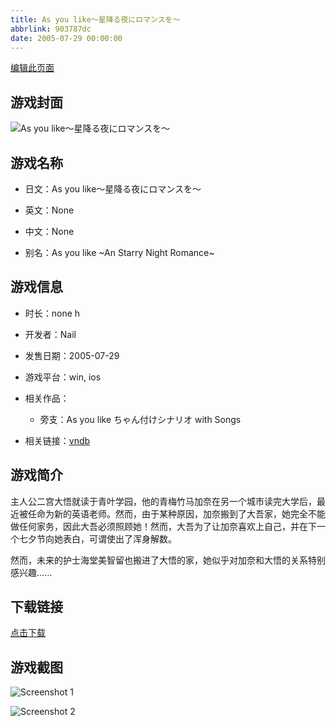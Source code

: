 ```yaml
---
title: As you like～星降る夜にロマンスを～
abbrlink: 903787dc
date: 2005-07-29 00:00:00
---
```

[编辑此页面](https://github.com/ACG-3/ADV3-source/blob/main/source/_posts/As%20you%20like%EF%BD%9E%E6%98%9F%E9%99%8D%E3%82%8B%E5%A4%9C%E3%81%AB%E3%83%AD%E3%83%9E%E3%83%B3%E3%82%B9%E3%82%92%EF%BD%9E.md)

## 游戏封面

![As you like～星降る夜にロマンスを～](https://pan.timero.xyz/d/onedrive/img_lib_001/As%20you%20like%EF%BD%9E%E6%98%9F%E9%99%8D%E3%82%8B%E5%A4%9C%E3%81%AB%E3%83%AD%E3%83%9E%E3%83%B3%E3%82%B9%E3%82%92%EF%BD%9E_cover.avif)


## 游戏名称

- 日文：As you like～星降る夜にロマンスを～
- 英文：None
- 中文：None

- 别名：As you like ~An Starry Night Romance~


## 游戏信息

- 时长：none h
- 开发者：Nail
- 发售日期：2005-07-29
- 游戏平台：win, ios
- 相关作品：
   - 旁支：As you like ちゃん付けシナリオ with Songs

- 相关链接：[vndb](https://vndb.org/v1599)


## 游戏简介

主人公二宫大悟就读于青叶学园，他的青梅竹马加奈在另一个城市读完大学后，最近被任命为新的英语老师。然而，由于某种原因，加奈搬到了大吾家，她完全不能做任何家务，因此大吾必须照顾她！然而，大吾为了让加奈喜欢上自己，并在下一个七夕节向她表白，可谓使出了浑身解数。

然而，未来的护士海堂美智留也搬进了大悟的家，她似乎对加奈和大悟的关系特别感兴趣......




## 下载链接

[点击下载](https://pan.timero.xyz/onedrive/adv_lib_001/As%20you%20like%EF%BD%9E%E6%98%9F%E9%99%8D%E3%82%8B%E5%A4%9C%E3%81%AB%E3%83%AD%E3%83%9E%E3%83%B3%E3%82%B9%E3%82%92%EF%BD%9E)


## 游戏截图


![Screenshot 1](https://pan.timero.xyz/d/onedrive/img_lib_001/As%20you%20like%EF%BD%9E%E6%98%9F%E9%99%8D%E3%82%8B%E5%A4%9C%E3%81%AB%E3%83%AD%E3%83%9E%E3%83%B3%E3%82%B9%E3%82%92%EF%BD%9E_Screenshot_1.avif)

![Screenshot 2](https://pan.timero.xyz/d/onedrive/img_lib_001/As%20you%20like%EF%BD%9E%E6%98%9F%E9%99%8D%E3%82%8B%E5%A4%9C%E3%81%AB%E3%83%AD%E3%83%9E%E3%83%B3%E3%82%B9%E3%82%92%EF%BD%9E_Screenshot_2.avif)

